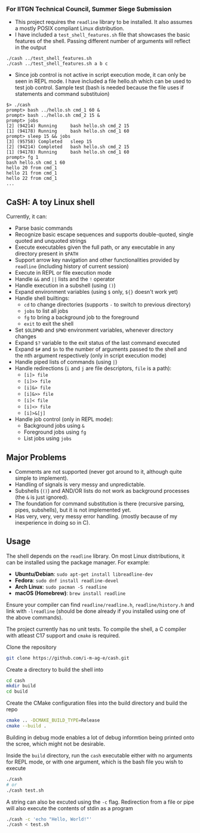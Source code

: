 ### For IITGN Technical Council, Summer Siege Submission
- This project requires the `readline` library to be installed. It also assumes a mostly POSIX compliant Linux distribution.
- I have included a `test_shell_features.sh` file that showcases the basic features of the shell. Passing different number of arguments will reflect in the output
```shell
./cash ../test_shell_features.sh 
./cash ../test_shell_features.sh a b c 
```
- Since job control is not active in script execution mode, it can only be seen in REPL mode. I have included a file hello.sh which can be used to test job control. Sample test (bash is needed because the file uses if statements and command substituion)
```shell
$> ./cash
prompt> bash ../hello.sh cmd_1 60 & 
prompt> bash ../hello.sh cmd_2 15 &
prompt> jobs
[2] (94214) Running		bash hello.sh cmd_2 15
[1] (94178) Running		bash hello.sh cmd_1 60
prompt> sleep 15 && jobs
[3] (95758) Completed	sleep 15
[2] (94214) Completed	bash hello.sh cmd_2 15
[1] (94178) Running		bash hello.sh cmd_1 60
prompt> fg 1
bash hello.sh cmd_1 60
hello 20 from cmd_1
hello 21 from cmd_1
hello 22 from cmd_1
...
```

## CaSH: A toy Linux shell
Currently, it can:

- Parse basic commands
- Recognize basic escape sequences and supports double-quoted, single quoted and unquoted strings
- Execute executables given the full path, or any executable in any directory present in `$PATH`
- Support arrow key navigation and other functionalities provided by `readline` (including history of current session)
- Execute in REPL or file execution mode
- Handle `&&` and `||` lists and the `!` operator
- Handle execution in a subshell (using `()`)
- Expand environment variables (using `$` only, `${}` doesn't work yet)
- Handle shell builtings:
    - `cd` to change directories (supports `-` to switch to previous directory)
    - `jobs` to list all jobs
    - `fg` to bring a background job to the foreground
    - `exit` to exit the shell
- Set `$OLDPWD` and `$PWD` environment variables, whenever directory changes
- Expand `$?` variable to the exit status of the last command executed
- Expand `$#` and `$n` to the number of arguments passed to the shell and the nth argument respectively (only in script execution mode)
- Handle piped lists of commands (using `|`)
- Handle redirections (`i` and `j` are file descriptors, `file` is a path):
    - `[i]> file`
    - `[i]>> file`
    - `[i]&> file`
    - `[i]&>> file`
    - `[i]< file`
    - `[i]<> file`
    - `[i]>&[j]` 
- Handle job control (only in REPL mode):
    - Background jobs using `&`
    - Foreground jobs using `fg`
    - List jobs using `jobs`

## Major Problems
- Comments are not supported (never got around to it, although quite simple to implement).
- Handling of signals is very messy and unpredictable. 
- Subshells (`()`) and AND/OR lists do not work as background processes (the `&` is just ignored).
- The foundation for command substitution is there (recursive parsing, pipes, subshells), but it is not implemented yet.
- Has very, very, very messy error handling. (mostly because of my inexperience in doing so in C).

## Usage

The shell depends on the `readline` library. On most Linux distributions, it can be installed using the package manager. For example:
- **Ubuntu/Debian**: `sudo apt-get install libreadline-dev`
- **Fedora**: `sudo dnf install readline-devel`
- **Arch Linux**: `sudo pacman -S readline`
- **macOS (Homebrew)**: `brew install readline`

Ensure your compiler can find `readline/readline.h`, `readline/history.h` and link with `-lreadline` (should be done already if you installed using one of the above commands).

The project currently has no unit tests. To compile the shell, a C compiler with atleast C17 support and `cmake` is
required.

Clone the repository

```sh
git clone https://github.com/i-m-ag-e/cash.git
```

Create a directory to build the shell into

```sh
cd cash
mkdir build
cd build
```

Create the CMake configuration files into the build directory and build the repo

```sh
cmake .. -DCMAKE_BUILD_TYPE=Release
cmake --build . 
```

Building in debug mode enables a lot of debug informtion being printed onto the scree, which might not be desirable.

Inside the `build` directory, run the `cash` executable either with no arguments for REPL mode, or with one argument,
which is the bash file you wish to execute

```sh
./cash
# or
./cash test.sh
```

A string can also be excuted using the `-c` flag. Redirection from a file or pipe will also execute the contents of stdin as a program

```sh
./cash -c 'echo "Hello, World!"'
./cash < test.sh
```
